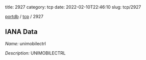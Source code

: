 title: 2927
category: tcp
date: 2022-02-10T22:46:10
slug: tcp/2927

[portdb](/) / [tcp](/category/tcp.html) / 2927


## IANA Data

_Name:_ unimobilectrl

_Description:_ UNIMOBILECTRL


